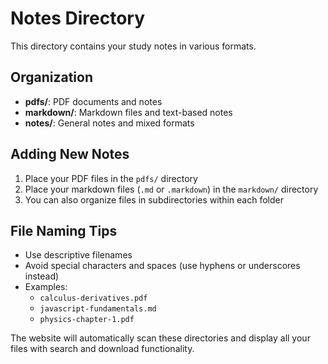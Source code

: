 # Notes Directory

This directory contains your study notes in various formats.

## Organization

- **pdfs/**: PDF documents and notes
- **markdown/**: Markdown files and text-based notes
- **notes/**: General notes and mixed formats

## Adding New Notes

1. Place your PDF files in the `pdfs/` directory
2. Place your markdown files (`.md` or `.markdown`) in the `markdown/` directory  
3. You can also organize files in subdirectories within each folder

## File Naming Tips

- Use descriptive filenames
- Avoid special characters and spaces (use hyphens or underscores instead)
- Examples:
  - `calculus-derivatives.pdf`
  - `javascript-fundamentals.md`
  - `physics-chapter-1.pdf`

The website will automatically scan these directories and display all your files with search and download functionality.
